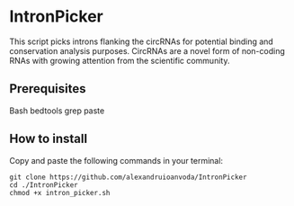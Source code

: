 # IntronPicker
This script picks introns flanking the circRNAs for potential binding and conservation analysis purposes.
CircRNAs are a novel form of non-coding RNAs with growing attention from the scientific community.

## Prerequisites
Bash
bedtools
grep
paste

## How to install
Copy and paste the following commands in your terminal:
```
git clone https://github.com/alexandruioanvoda/IntronPicker
cd ./IntronPicker
chmod +x intron_picker.sh
```
